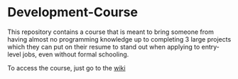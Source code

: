 # Development-Course
This repository contains a course that is meant to bring someone from having almost no programming knowledge up to completing 3 large projects which they can put on their resume to stand out when applying to entry-level jobs, even without formal schooling.

To access the course, just go to the [wiki](https://github.com/BenPetkovsek/Development-Course/wiki)
